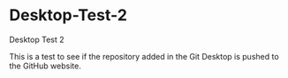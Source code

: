 # Desktop-Test-2
Desktop Test 2

This is a test to see if the repository added in the Git Desktop is pushed to the GitHub website.
